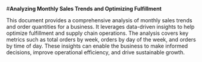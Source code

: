 #**Analyzing Monthly Sales Trends and
                 Optimizing Fulfillment**

This document provides a comprehensive analysis of monthly sales trends and order quantities for a
business. It leverages data-driven insights to help optimize fulfillment and supply chain operations. The
analysis covers key metrics such as total orders by week, orders by day of the week, and orders by time of
day. These insights can enable the business to make informed decisions, improve operational efficiency,
and drive sustainable growth.


